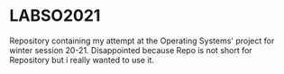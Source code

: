 # LABSO2021
Repository containing my attempt at the Operating Systems' project for winter session 20-21. Disappointed because Repo is not short for Repository but i really wanted to use it.
